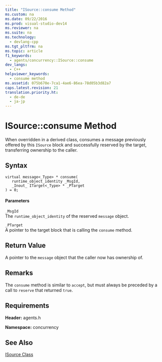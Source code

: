 ```yaml
---
title: "ISource::consume Method"
ms.custom: na
ms.date: 09/22/2016
ms.prod: visual-studio-dev14
ms.reviewer: na
ms.suite: na
ms.technology: 
  - devlang-cpp
ms.tgt_pltfrm: na
ms.topic: article
f1_keywords: 
  - agents/concurrency::ISource::consume
dev_langs: 
  - C++
helpviewer_keywords: 
  - consume method
ms.assetid: 075b670e-7ca1-4ae6-86ea-78d05b3d82a7
caps.latest.revision: 21
translation.priority.ht: 
  - de-de
  - ja-jp
---
```

# ISource::consume Method
When overridden in a derived class, consumes a message previously offered by this `ISource` block and successfully reserved by the target, transferring ownership to the caller.  
  
## Syntax  
  
```  
virtual message<_Type> * consume(  
   runtime_object_identity _MsgId,  
   _Inout_ ITarget<_Type> * _PTarget  
) = 0;  
```  
  
#### Parameters  
 `_MsgId`  
 The `runtime_object_identity` of the reserved `message` object.  
  
 `_PTarget`  
 A pointer to the target block that is calling the `consume` method.  
  
## Return Value  
 A pointer to the `message` object that the caller now has ownership of.  
  
## Remarks  
 The `consume` method is similar to `accept`, but must always be preceded by a call to `reserve` that returned `true`.  
  
## Requirements  
 **Header:** agents.h  
  
 **Namespace:** concurrency  
  
## See Also  
 [ISource Class](../vs140/isource-class.md)